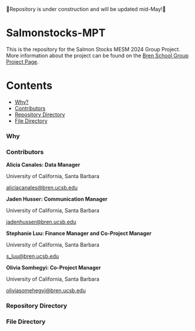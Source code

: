🚧Repository is under construction and will be updated mid-May!🚧

# Salmonstocks-MPT

This is the repository for the Salmon Stocks MESM 2024 Group Project. More information about the project can be found on the [Bren School Group Project Page](https://bren.ucsb.edu/projects/redesigning-modern-portfolio-theory-improve-spatial-recovery-planning-oregon-coast-coho). 


Contents
=========

 * [Why?](#why)
 * [Contributors](#contributors)
 * [Repository Directory](#repository-directory)
 * [File Directory](#file-directory)
 
 ### Why
 
 ### Contributors
 
**Alicia Canales: Data Manager**

University of California, Santa Barbara

aliciacanales@bren.ucsb.edu

**Jaden Husser: Communication Manager**

University of California, Santa Barbara

jadenhusser@bren.ucsb.edu

**Stephanie Luu: Finance Manager and Co-Project Manager**

University of California, Santa Barbara

s_luu@bren.ucsb.edu 

**Olivia Somhegyi: Co-Project Manager**

University of California, Santa Barbara

oliviasomehegyi@bren.ucsb.edu

 ### Repository Directory
 
 ### File Directory




